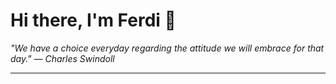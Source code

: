 <h1>Hi there, I'm Ferdi 👋</h1>

<p><em>
  "We have a choice everyday regarding the attitude we will embrace for that day." — Charles Swindoll
</em></p>

---

